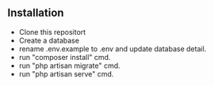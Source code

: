 
## Installation

- Clone this repositort
- Create a database
- rename .env.example to .env and update database detail.
- run "composer install" cmd.
- run "php artisan migrate" cmd.
- run "php artisan serve" cmd.
